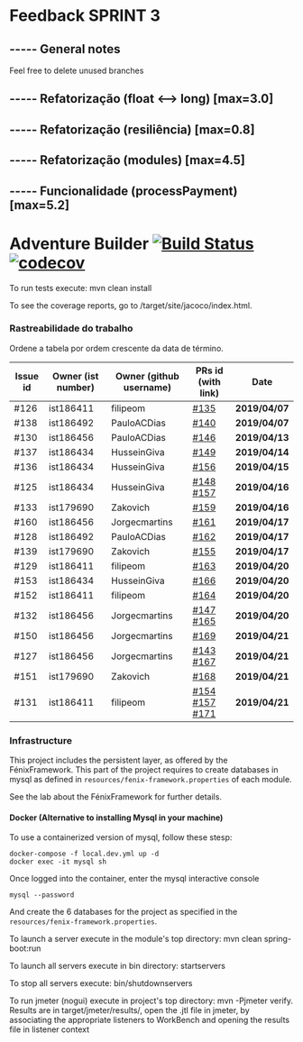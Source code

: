 # Feedback SPRINT 3

## ----- General notes
Feel free to delete unused branches

## ----- Refatorização (float <--> long) [max=3.0]

## ----- Refatorização (resiliência) [max=0.8]

## ----- Refatorização (modules) [max=4.5]

## ----- Funcionalidade (processPayment) [max=5.2]


# Adventure Builder [![Build Status](https://travis-ci.com/tecnico-softeng/es19al_34-project.svg?token=eJvAd6DJajPUmobiJpdP&branch=develop)](https://travis-ci.com/tecnico-softeng/es19al_34-project) [![codecov](https://codecov.io/gh/tecnico-softeng/es19al_34-project/branch/develop/graph/badge.svg?token=0tC2pTXzH8)](https://codecov.io/gh/tecnico-softeng/es19al_34-project)

To run tests execute: mvn clean install

To see the coverage reports, go to <module name>/target/site/jacoco/index.html.

### Rastreabilidade do trabalho

Ordene a tabela por ordem crescente da data de término.

|   Issue id | Owner (ist number)      | Owner (github username) | PRs id (with link)  |            Date    |
| ---------- | ----------------------- | ----------------------- | ------------------- | ------------------ |
| #126       | ist186411               | filipeom                | [#135](https://github.com/tecnico-softeng/es19al_34-project/pull/135)            | **2019/04/07**     |
| #138       | ist186492               | PauloACDias             | [#140](https://github.com/tecnico-softeng/es19al_34-project/pull/140)            | **2019/04/07**     |
| #130       | ist186456               | PauloACDias             | [#146](https://github.com/tecnico-softeng/es19al_34-project/pull/146)            | **2019/04/13**     |
| #137       | ist186434               | HusseinGiva             | [#149](https://github.com/tecnico-softeng/es19al_34-project/pull/149)            | **2019/04/14**     |
| #136       | ist186434               | HusseinGiva             | [#156](https://github.com/tecnico-softeng/es19al_34-project/pull/156)            | **2019/04/15**     |
| #125       | ist186434               | HusseinGiva             | [#148](https://github.com/tecnico-softeng/es19al_34-project/pull/148) [#157](https://github.com/tecnico-softeng/es19al_34-project/pull/157)    | **2019/04/16**     |
| #133       | ist179690               | Zakovich                | [#159](https://github.com/tecnico-softeng/es19al_34-project/pull/159)            | **2019/04/16**     |
| #160       | ist186456               | Jorgecmartins           | [#161](https://github.com/tecnico-softeng/es19al_34-project/pull/161)            | **2019/04/17**     |
| #128       | ist186492               | PauloACDias             | [#162](https://github.com/tecnico-softeng/es19al_34-project/pull/162)            | **2019/04/17**     |
| #139       | ist179690               | Zakovich                | [#155](https://github.com/tecnico-softeng/es19al_34-project/pull/155)            | **2019/04/17**     |
| #129       | ist186411               | filipeom                | [#163](https://github.com/tecnico-softeng/es19al_34-project/pull/163)            | **2019/04/20**     |
| #153       | ist186434               | HusseinGiva             | [#166](https://github.com/tecnico-softeng/es19al_34-project/pull/166)            | **2019/04/20**     |
| #152       | ist186411               | filipeom                | [#164](https://github.com/tecnico-softeng/es19al_34-project/pull/164)            | **2019/04/20**     |
| #132       | ist186456               | Jorgecmartins           | [#147](https://github.com/tecnico-softeng/es19al_34-project/pull/147) [#165](https://github.com/tecnico-softeng/es19al_34-project/pull/165)    | **2019/04/20**     |
| #150       | ist186456               | Jorgecmartins           | [#169](https://github.com/tecnico-softeng/es19al_34-project/pull/169)            | **2019/04/21**     |
| #127       | ist186456               | Jorgecmartins           | [#143](https://github.com/tecnico-softeng/es19al_34-project/pull/143) [#167](https://github.com/tecnico-softeng/es19al_34-project/pull/167)    | **2019/04/21**     |
| #151       | ist179690               | Zakovich                | [#168](https://github.com/tecnico-softeng/es19al_34-project/pull/168)            | **2019/04/21**     |
| #131       | ist186411               | filipeom                | [#154](https://github.com/tecnico-softeng/es19al_34-project/pull/154) [#157](https://github.com/tecnico-softeng/es19al_34-project/pull/157) [#171](https://github.com/tecnico-softeng/es19al_34-project/pull/171)     | **2019/04/21**     |


### Infrastructure

This project includes the persistent layer, as offered by the FénixFramework.
This part of the project requires to create databases in mysql as defined in `resources/fenix-framework.properties` of each module.

See the lab about the FénixFramework for further details.

#### Docker (Alternative to installing Mysql in your machine)

To use a containerized version of mysql, follow these stesp:

```
docker-compose -f local.dev.yml up -d
docker exec -it mysql sh
```

Once logged into the container, enter the mysql interactive console

```
mysql --password
```

And create the 6 databases for the project as specified in
the `resources/fenix-framework.properties`.

To launch a server execute in the module's top directory: mvn clean spring-boot:run

To launch all servers execute in bin directory: startservers

To stop all servers execute: bin/shutdownservers

To run jmeter (nogui) execute in project's top directory: mvn -Pjmeter verify. Results are in target/jmeter/results/, open the .jtl file in jmeter, by associating the appropriate listeners to WorkBench and opening the results file in listener context
